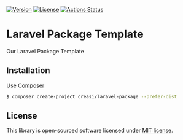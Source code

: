 [![Version](https://img.shields.io/packagist/v/creasi/laravel-package?style=flat-square)](https://packagist.org/packages/creasi/laravel-package)
[![License](https://img.shields.io/packagist/l/creasi/laravel-package?style=flat-square)](https://github.com/creasico/laravel-package/blob/master/LICENSE)
[![Actions Status](https://img.shields.io/github/workflow/status/creasico/laravel-package/Tests/master?style=flat-square&logo=github-actions)](https://github.com/creasico/laravel-package/actions)

# Laravel Package Template

Our Laravel Package Template

## Installation

Use [Composer](https://getcomposer.org/)

```bash
$ composer create-project creasi/laravel-package --prefer-dist
```

## License

This library is open-sourced software licensed under [MIT license](LICENSE).
